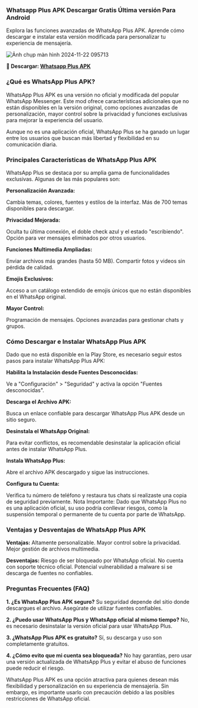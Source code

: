 ### Whatsapp Plus APK Descargar Gratis Última versión Para Android
Explora las funciones avanzadas de WhatsApp Plus APK. Aprende cómo descargar e instalar esta versión modificada para personalizar tu experiencia de mensajería.

![Ảnh chụp màn hình 2024-11-22 095713](https://github.com/user-attachments/assets/98e8322f-b0f3-43ee-9413-c9df1016b2dd)


**🌈 Descargar: [Whatsapp Plus APK](https://whatsapp-plus.modilimitado.io)**

### ¿Qué es WhatsApp Plus APK?
WhatsApp Plus APK es una versión no oficial y modificada del popular WhatsApp Messenger. Este mod ofrece características adicionales que no están disponibles en la versión original, como opciones avanzadas de personalización, mayor control sobre la privacidad y funciones exclusivas para mejorar la experiencia del usuario.

Aunque no es una aplicación oficial, WhatsApp Plus se ha ganado un lugar entre los usuarios que buscan más libertad y flexibilidad en su comunicación diaria.

### Principales Características de WhatsApp Plus APK
WhatsApp Plus se destaca por su amplia gama de funcionalidades exclusivas. Algunas de las más populares son:

**Personalización Avanzada:**

Cambia temas, colores, fuentes y estilos de la interfaz.
Más de 700 temas disponibles para descargar.

**Privacidad Mejorada:**

Oculta tu última conexión, el doble check azul y el estado "escribiendo".
Opción para ver mensajes eliminados por otros usuarios.

**Funciones Multimedia Ampliadas:**

Enviar archivos más grandes (hasta 50 MB).
Compartir fotos y videos sin pérdida de calidad.

**Emojis Exclusivos:**

Acceso a un catálogo extendido de emojis únicos que no están disponibles en el WhatsApp original.

**Mayor Control:**

Programación de mensajes.
Opciones avanzadas para gestionar chats y grupos.
### Cómo Descargar e Instalar WhatsApp Plus APK
Dado que no está disponible en la Play Store, es necesario seguir estos pasos para instalar WhatsApp Plus APK:

**Habilita la Instalación desde Fuentes Desconocidas:**

Ve a "Configuración" > "Seguridad" y activa la opción "Fuentes desconocidas".

**Descarga el Archivo APK:**

Busca un enlace confiable para descargar WhatsApp Plus APK desde un sitio seguro.

**Desinstala el WhatsApp Original:**

Para evitar conflictos, es recomendable desinstalar la aplicación oficial antes de instalar WhatsApp Plus.

**Instala WhatsApp Plus:**

Abre el archivo APK descargado y sigue las instrucciones.

**Configura tu Cuenta:**

Verifica tu número de teléfono y restaura tus chats si realizaste una copia de seguridad previamente.
Nota Importante: Dado que WhatsApp Plus no es una aplicación oficial, su uso podría conllevar riesgos, como la suspensión temporal o permanente de tu cuenta por parte de WhatsApp.

### Ventajas y Desventajas de WhatsApp Plus APK

**Ventajas:**
Altamente personalizable.
Mayor control sobre la privacidad.
Mejor gestión de archivos multimedia.

**Desventajas:**
Riesgo de ser bloqueado por WhatsApp oficial.
No cuenta con soporte técnico oficial.
Potencial vulnerabilidad a malware si se descarga de fuentes no confiables.

### Preguntas Frecuentes (FAQ)

**1. ¿Es WhatsApp Plus APK seguro?**
Su seguridad depende del sitio donde descargues el archivo. Asegúrate de utilizar fuentes confiables.

**2. ¿Puedo usar WhatsApp Plus y WhatsApp oficial al mismo tiempo?**
No, es necesario desinstalar la versión oficial para usar WhatsApp Plus.

**3. ¿WhatsApp Plus APK es gratuito?**
Sí, su descarga y uso son completamente gratuitos.

**4. ¿Cómo evito que mi cuenta sea bloqueada?**
No hay garantías, pero usar una versión actualizada de WhatsApp Plus y evitar el abuso de funciones puede reducir el riesgo.

WhatsApp Plus APK es una opción atractiva para quienes desean más flexibilidad y personalización en su experiencia de mensajería. Sin embargo, es importante usarlo con precaución debido a las posibles restricciones de WhatsApp oficial.

